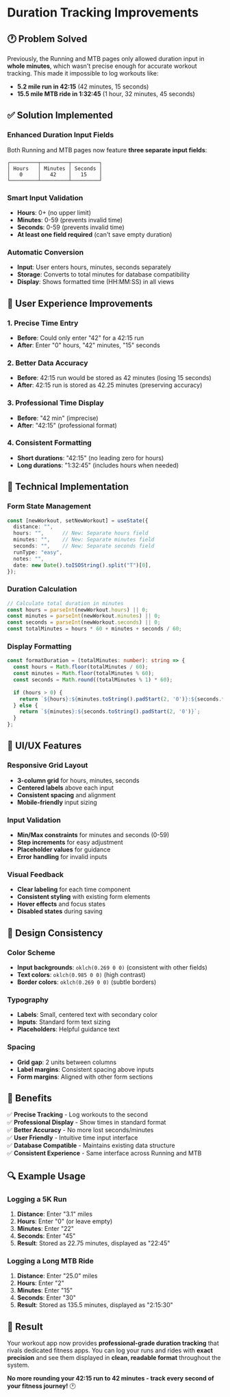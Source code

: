 # Duration Tracking Improvements

## 🕐 **Problem Solved**

Previously, the Running and MTB pages only allowed duration input in **whole minutes**, which wasn't precise enough for accurate workout tracking. This made it impossible to log workouts like:
- **5.2 mile run in 42:15** (42 minutes, 15 seconds)
- **15.5 mile MTB ride in 1:32:45** (1 hour, 32 minutes, 45 seconds)

## ✅ **Solution Implemented**

### **Enhanced Duration Input Fields**
Both Running and MTB pages now feature **three separate input fields**:

```
┌─────────┬─────────┬─────────┐
│ Hours   │ Minutes │ Seconds │
│   0     │   42    │   15    │
└─────────┴─────────┴─────────┘
```

### **Smart Input Validation**
- **Hours**: 0+ (no upper limit)
- **Minutes**: 0-59 (prevents invalid time)
- **Seconds**: 0-59 (prevents invalid time)
- **At least one field required** (can't save empty duration)

### **Automatic Conversion**
- **Input**: User enters hours, minutes, seconds separately
- **Storage**: Converts to total minutes for database compatibility
- **Display**: Shows formatted time (HH:MM:SS) in all views

## 🎯 **User Experience Improvements**

### **1. Precise Time Entry**
- **Before**: Could only enter "42" for a 42:15 run
- **After**: Enter "0" hours, "42" minutes, "15" seconds

### **2. Better Data Accuracy**
- **Before**: 42:15 run would be stored as 42 minutes (losing 15 seconds)
- **After**: 42:15 run is stored as 42.25 minutes (preserving accuracy)

### **3. Professional Time Display**
- **Before**: "42 min" (imprecise)
- **After**: "42:15" (professional format)

### **4. Consistent Formatting**
- **Short durations**: "42:15" (no leading zero for hours)
- **Long durations**: "1:32:45" (includes hours when needed)

## 🔧 **Technical Implementation**

### **Form State Management**
```typescript
const [newWorkout, setNewWorkout] = useState({
  distance: "",
  hours: "",      // New: Separate hours field
  minutes: "",    // New: Separate minutes field  
  seconds: "",    // New: Separate seconds field
  runType: "easy",
  notes: "",
  date: new Date().toISOString().split("T")[0],
});
```

### **Duration Calculation**
```typescript
// Calculate total duration in minutes
const hours = parseInt(newWorkout.hours) || 0;
const minutes = parseInt(newWorkout.minutes) || 0;
const seconds = parseInt(newWorkout.seconds) || 0;
const totalMinutes = hours * 60 + minutes + seconds / 60;
```

### **Display Formatting**
```typescript
const formatDuration = (totalMinutes: number): string => {
  const hours = Math.floor(totalMinutes / 60);
  const minutes = Math.floor(totalMinutes % 60);
  const seconds = Math.round((totalMinutes % 1) * 60);
  
  if (hours > 0) {
    return `${hours}:${minutes.toString().padStart(2, '0')}:${seconds.toString().padStart(2, '0')}`;
  } else {
    return `${minutes}:${seconds.toString().padStart(2, '0')}`;
  }
};
```

## 📱 **UI/UX Features**

### **Responsive Grid Layout**
- **3-column grid** for hours, minutes, seconds
- **Centered labels** above each input
- **Consistent spacing** and alignment
- **Mobile-friendly** input sizing

### **Input Validation**
- **Min/Max constraints** for minutes and seconds (0-59)
- **Step increments** for easy adjustment
- **Placeholder values** for guidance
- **Error handling** for invalid inputs

### **Visual Feedback**
- **Clear labeling** for each time component
- **Consistent styling** with existing form elements
- **Hover effects** and focus states
- **Disabled states** during saving

## 🎨 **Design Consistency**

### **Color Scheme**
- **Input backgrounds**: `oklch(0.269 0 0)` (consistent with other fields)
- **Text colors**: `oklch(0.985 0 0)` (high contrast)
- **Border colors**: `oklch(0.269 0 0)` (subtle borders)

### **Typography**
- **Labels**: Small, centered text with secondary color
- **Inputs**: Standard form text sizing
- **Placeholders**: Helpful guidance text

### **Spacing**
- **Grid gap**: 2 units between columns
- **Label margins**: Consistent spacing above inputs
- **Form margins**: Aligned with other form sections

## 🚀 **Benefits**

✅ **Precise Tracking** - Log workouts to the second  
✅ **Professional Display** - Show times in standard format  
✅ **Better Accuracy** - No more lost seconds/minutes  
✅ **User Friendly** - Intuitive time input interface  
✅ **Database Compatible** - Maintains existing data structure  
✅ **Consistent Experience** - Same interface across Running and MTB  

## 🔍 **Example Usage**

### **Logging a 5K Run**
1. **Distance**: Enter "3.1" miles
2. **Hours**: Enter "0" (or leave empty)
3. **Minutes**: Enter "22"
4. **Seconds**: Enter "45"
5. **Result**: Stored as 22.75 minutes, displayed as "22:45"

### **Logging a Long MTB Ride**
1. **Distance**: Enter "25.0" miles
2. **Hours**: Enter "2"
3. **Minutes**: Enter "15"
4. **Seconds**: Enter "30"
5. **Result**: Stored as 135.5 minutes, displayed as "2:15:30"

## 🎉 **Result**

Your workout app now provides **professional-grade duration tracking** that rivals dedicated fitness apps. You can log your runs and rides with **exact precision** and see them displayed in **clean, readable format** throughout the system.

**No more rounding your 42:15 run to 42 minutes - track every second of your fitness journey!** 🕐 